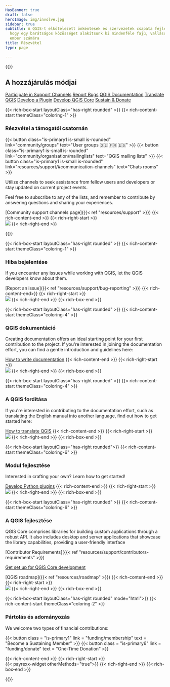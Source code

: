 ```yaml
---
HasBanner: true
draft: false
heroImage: img/involve.jpg
sidebar: true
subtitle: A QGIS-t elkötelezett önkéntesek és szervezetek csapata fejleszti. Célunk,
  hogy egy barátságos közösséget alakítsunk ki mindenféle fajú, vallású, nemű és élethelyzetű
  ember számára
title: Részvétel
type: page

---
```

{{<content-start >}}
## A hozzájárulás módjai
[Participate in Support Channels](#participate-in-support-channels "scroll-on-page") [Report Bugs](#report-bugs "scroll-on-page") [QGIS Documentation](#qgis-documentation "scroll-on-page") [Translate QGIS](#translate-qgis "scroll-on-page") [Develop a Plugin](#develop-a-plugin "scroll-on-page") [Develop QGIS Core](#develop-qgis-core "scroll-on-page") [Sustain & Donate](#sustain--donate "scroll-on-page")

{{< rich-box-start layoutClass="has-right rounded" >}} {{< rich-content-start themeClass="coloring-1" >}}
### Részvétel a támogatói csatornán
{{< button class="is-primary1 is-small is-rounded" link="community/groups" text="User groups 🇩🇪 🇫🇷 🇪🇸" >}} {{< button class="is-primary1 is-small is-rounded" link="community/organisation/mailinglists" text="QGIS mailing lists" >}} {{< button class="is-primary1 is-small is-rounded" link="resources/support/#communication-channels" text="Chats rooms" >}}

Utilize channels to seek assistance from fellow users and developers or stay updated on current project events.

Feel free to subscribe to any of the lists, and remember to contribute by answering questions and sharing your experiences.

[Community support channels page]({{< ref "resources/support" >}}) {{< rich-content-end >}} {{< rich-right-start >}}<br />![](../img/Channels.jpg) {{< rich-right-end >}}

{{<rich-box-end >}}

{{< rich-box-start layoutClass="has-right rounded" >}} {{< rich-content-start themeClass="coloring-1" >}}
### Hiba bejelentése
If you encounter any issues while working with QGIS, let the QGIS developers know about them.

[Report an issue]({{< ref "resources/support/bug-reporting" >}}) {{< rich-content-end>}} {{< rich-right-start >}}<br />![](../img/Bugs.jpg) {{< rich-right-end >}} {{< rich-box-end >}}

{{< rich-box-start layoutClass="has-right rounded" >}} {{< rich-content-start themeClass="coloring-4" >}}
### QGIS dokumentáció
Creating documentation offers an ideal starting point for your first contribution to the project. If you're interested in joining the documentation effort, you can find a gentle introduction and guidelines here:

[How to write documentation](https://docs.qgis.org/latest/en/docs/documentation_guidelines/) {{< rich-content-end >}} {{< rich-right-start >}}<br />![](../img/Documentation.jpg) {{< rich-right-end >}} {{< rich-box-end >}}

{{< rich-box-start layoutClass="has-right rounded" >}} {{< rich-content-start themeClass="coloring-4" >}}
### A QGIS fordítása
If you're interested in contributing to the documentation effort, such as translating the English manual into another language, find out how to get started here:

[How to translate QGIS](https://docs.qgis.org/latest/en/docs/documentation_guidelines/do_translations.html ) {{< rich-content-end >}} {{< rich-right-start >}}<br />![](../img/Translate.jpg) {{< rich-right-end >}} {{< rich-box-end >}}

{{< rich-box-start layoutClass="has-right rounded">}} {{< rich-content-start themeClass="coloring-6" >}}
### Modul fejlesztése
Interested in crafting your own? Learn how to get started!

[Develop Python plugins](https://docs.qgis.org/latest/en/docs/pyqgis_developer_cookbook/index.html) {{< rich-content-end >}} {{< rich-right-start >}}<br />![](../img/Plugin.jpg) {{< rich-right-end >}} {{< rich-box-end >}}

{{< rich-box-start layoutClass="has-right rounded" >}} {{< rich-content-start themeClass="coloring-6" >}}
### A QGIS fejlesztése
QGIS Core comprises libraries for building custom applications through a robust API. It also includes desktop and server applications that showcase the library capabilities, providing a user-friendly interface

[Contributor Requirements]({{< ref "resources/support/contributors-requirements" >}})

[Get set up for QGIS Core development](https://docs.qgis.org/latest/en/docs/developers_guide/index.html )

[QGIS roadmap]({{< ref "resources/roadmap" >}}) {{< rich-content-end >}} {{< rich-right-start >}}<br />![](../img/Core.jpg) {{< rich-right-end >}} {{< rich-box-end >}}

{{< rich-box-start layoutClass="has-right rounded" mode="html">}} {{< rich-content-start themeClass="coloring-2" >}}
### Pártolás és adományozás
We welcome two types of financial contributions:

{{< button class = "is-primary1" link = "funding/membership" text = "Become a Sustaining Member" >}} {{< button class = "is-primary6" link = "funding/donate" text = "One-Time Donation" >}}

{{< rich-content-end >}} {{< rich-right-start >}}<br />{{< payrexx-widget otherMethods="true">}} {{< rich-right-end >}} {{< rich-box-end >}}

{{<content-end >}}
